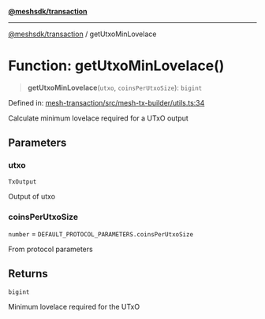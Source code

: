 [**@meshsdk/transaction**](../README.md)

***

[@meshsdk/transaction](../globals.md) / getUtxoMinLovelace

# Function: getUtxoMinLovelace()

> **getUtxoMinLovelace**(`utxo`, `coinsPerUtxoSize`): `bigint`

Defined in: [mesh-transaction/src/mesh-tx-builder/utils.ts:34](https://github.com/MeshJS/mesh/blob/1abde1553cbd7cf2cf4e40197fc0de9e4a7d0f49/packages/mesh-transaction/src/mesh-tx-builder/utils.ts#L34)

Calculate minimum lovelace required for a UTxO output

## Parameters

### utxo

`TxOutput`

Output of utxo

### coinsPerUtxoSize

`number` = `DEFAULT_PROTOCOL_PARAMETERS.coinsPerUtxoSize`

From protocol parameters

## Returns

`bigint`

Minimum lovelace required for the UTxO
